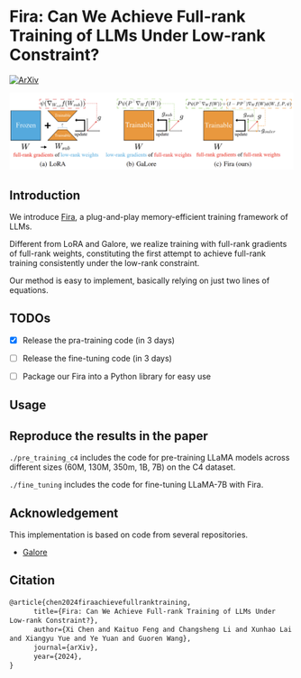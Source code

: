 # Fira: Can We Achieve Full-rank Training of LLMs Under Low-rank Constraint?

[![ArXiv](https://img.shields.io/badge/ArXiv-<2410.01623>-<COLOR>.svg)](https://arxiv.org/abs/2410.01623)



![](./assests/framework.png)

## Introduction

We introduce [Fira](https://arxiv.org/abs/2410.01623), a plug-and-play memory-efficient training framework of LLMs. 

Different from LoRA and Galore, we realize training with full-rank gradients of full-rank weights, constituting the first attempt to achieve full-rank training consistently under the low-rank constraint.

Our method is easy to implement, basically relying on just two lines of equations.


## TODOs

- [x] Release the pra-training code (in 3 days)
- [ ] Release the fine-tuning code (in 3 days)
- [ ] Package our Fira into a Python library for easy use



## Usage

## Reproduce the results in the paper

`./pre_training_c4` includes the code for pre-training LLaMA models across different sizes (60M, 130M, 350m, 1B, 7B) on the C4 dataset.

`./fine_tuning` includes the code for fine-tuning LLaMA-7B with Fira.

## Acknowledgement
This implementation is based on code from several repositories.
* [Galore](https://github.com/jiaweizzhao/GaLore)



## Citation

```
@article{chen2024firaachievefullranktraining,
      title={Fira: Can We Achieve Full-rank Training of LLMs Under Low-rank Constraint?}, 
      author={Xi Chen and Kaituo Feng and Changsheng Li and Xunhao Lai and Xiangyu Yue and Ye Yuan and Guoren Wang},
      journal={arXiv},
      year={2024},
}
```

